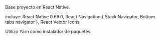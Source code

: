 Base proyecto en React Native.

incluye: 
  React Native 0.66.0,
  React Navigation:{
     Stack Navigator,
     Bottom tabs navigator
  },
  React Vector Icons,
  
Utilizo Yarn como instalador de paquetes
